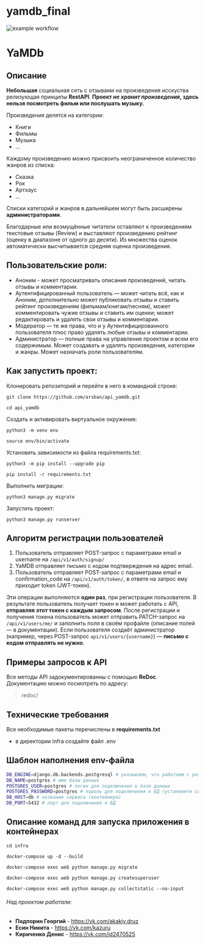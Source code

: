 # yamdb_final
![example workflow](https://github.com/arsban/yamdb_final/actions/workflows/yamdb_workflow.yml/badge.svg)

# YaMDb
## Описание
**Небольшая** социальная сеть с отзывами на произведения исскуства релизующая принципы **RestAPI**.
**Проект _не хранит произведения_, здесь нельзя посмотреть фильм или послушать музыку.**

Произведения делятся на категории:
- Книги
- Фильмы
- Музыка
- ...

Каждому произведению можно присвоить неограниченное количество жанров из списка:
- Сказка
- Рок
- Артхаус
- ...

Списки категорий и жанров в дальнейшем могут быть расширены **администраторами**.

Благодарные или возмущённые читатели оставляют к произведениям текстовые отзывы (Review) и выставляют произведению рейтинг (оценку в диапазоне от одного до десяти). Из множества оценок автоматически высчитывается средняя оценка произведения.

## Пользовательские роли:
- Аноним - может просматривать описания произведений, читать отзывы и комментарии.
- Аутентифицированный пользователь — может читать всё, как и Аноним, дополнительно может публиковать отзывы и ставить рейтинг произведениям (фильмам/книгам/песням), может комментировать чужие отзывы и ставить им оценки; может редактировать и удалять свои отзывы и комментарии.
- Модератор — те же права, что и у Аутентифицированного пользователя плюс право удалять любые отзывы и комментарии.
- Администратор — полные права на управление проектом и всем его содержимым. Может создавать и удалять произведения, категории и жанры. Может назначать роли пользователям.

## Как запустить проект:
Клонировать репозиторий и перейти в него в командной строке:
```
git clone https://github.com/arsban/api_yamdb.git
```
```
cd api_yamdb
```
Cоздать и активировать виртуальное окружение:
```
python3 -m venv env
```
```
source env/bin/activate
```
Установить зависимости из файла requirements.txt:
```
python3 -m pip install --upgrade pip
```
```
pip install -r requirements.txt
```
Выполнить миграции:
```
python3 manage.py migrate
```
Запустить проект:
```
python3 manage.py runserver
```

## Алгоритм регистрации пользователей
1. Пользователь отправляет POST-запрос с параметрами email и username на ```/api/v1/auth/signup/```
2. YaMDB отправляет письмо с кодом подтверждения на адрес email.
3. Пользователь отправляет POST-запрос с параметрами email и confirmation_code на ```/api/v1/auth/token/```, в ответе на запрос ему приходит token (JWT-токен).

Эти операции выполняются **один раз**, при регистрации пользователя. В результате пользователь получает токен и может работать с API, **отправляя этот токен с каждым запросом**.
После регистрации и получения токена пользователь может отправить PATCH-запрос на ```/api/v1/users/me/``` и заполнить поля в своём профайле (описание полей — в документации).
Если пользователя создаёт администратор (например, через POST-запрос ```api/v1/users/{username}```) — **письмо с кодом отправлять не нужно**.

## Примеры запросов к API
Все методы API задокументированны с помощью **ReDoc**.
Документацию можно посмотреть по адресу:
> redoc/

## Технические требования
Все необходимые пакеты перечислены в **requirements.txt**

- в директории infra создайте файл .env

## Шаблон наполнения env-файла

```bash
DB_ENGINE=django.db.backends.postgresql # указываем, что работаем с postgresql
DB_NAME=postgres # имя базы данных
POSTGRES_USER=postgres # логин для подключения к базе данных
POSTGRES_PASSWORD=postgres # пароль для подключения к БД (установите свой)
DB_HOST=db # название сервиса (контейнера)
DB_PORT=5432 # порт для подключения к БД
```


## Описание команд для запуска приложения в контейнерах

```
cd infra
```

```
docker-compose up -d --build 
```

```
docker-compose exec web python manage.py migrate
```

```
docker-compose exec web python manage.py createsuperuser
```

```
docker-compose exec web python manage.py collectstatic --no-input 
```


###### Над проектом работали:
- **Подпорин Георгий** - https://vk.com/akakiy.druz
- **Есин Никита** - https://vk.com/kazuru
- **Кириченко Денис** - https://vk.com/id2470525

